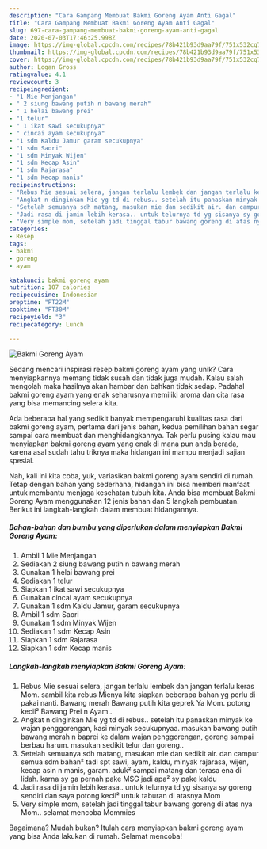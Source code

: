 ```yaml
---
description: "Cara Gampang Membuat Bakmi Goreng Ayam Anti Gagal"
title: "Cara Gampang Membuat Bakmi Goreng Ayam Anti Gagal"
slug: 697-cara-gampang-membuat-bakmi-goreng-ayam-anti-gagal
date: 2020-07-03T17:46:25.998Z
image: https://img-global.cpcdn.com/recipes/78b421b93d9aa79f/751x532cq70/bakmi-goreng-ayam-foto-resep-utama.jpg
thumbnail: https://img-global.cpcdn.com/recipes/78b421b93d9aa79f/751x532cq70/bakmi-goreng-ayam-foto-resep-utama.jpg
cover: https://img-global.cpcdn.com/recipes/78b421b93d9aa79f/751x532cq70/bakmi-goreng-ayam-foto-resep-utama.jpg
author: Logan Gross
ratingvalue: 4.1
reviewcount: 3
recipeingredient:
- "1 Mie Menjangan"
- " 2 siung bawang putih n bawang merah"
- " 1 helai bawang prei"
- "1 telur"
- " 1 ikat sawi secukupnya"
- " cincai ayam secukupnya"
- "1 sdm Kaldu Jamur garam secukupnya"
- "1 sdm Saori"
- "1 sdm Minyak Wijen"
- "1 sdm Kecap Asin"
- "1 sdm Rajarasa"
- "1 sdm Kecap manis"
recipeinstructions:
- "Rebus Mie sesuai selera, jangan terlalu lembek dan jangan terlalu keras Mom. sambil kita rebus Mienya kita siapkan beberapa bahan yg perlu di pakai nanti. Bawang merah Bawang putih kita geprek Ya Mom. potong kecil² Bawang Prei n Ayam.."
- "Angkat n dinginkan Mie yg td di rebus.. setelah itu panaskan minyak ke wajan penggorengan, kasi minyak secukupnyaa. masukan bawang putih bawang merah n baprei ke dalam wajan penggorengan, goreng sampai berbau harum. masukan sedikit telur dan goreng.."
- "Setelah semuanya sdh matang, masukan mie dan sedikit air. dan campur semua sdm bahan² tadi spt sawi, ayam, kaldu, minyak rajarasa, wijen, kecap asin n manis, garam. aduk² sampai matang dan terasa ena di lidah. karna sy ga pernah pake MSG jadi apa² sy pake kaldu"
- "Jadi rasa di jamin lebih kerasa.. untuk telurnya td yg sisanya sy goreng sendiri dan saya potong kecil² untuk taburan di atasnya Mom"
- "Very simple mom, setelah jadi tinggal tabur bawang goreng di atas nya Mom.. selamat mencoba Mommies"
categories:
- Resep
tags:
- bakmi
- goreng
- ayam

katakunci: bakmi goreng ayam 
nutrition: 107 calories
recipecuisine: Indonesian
preptime: "PT22M"
cooktime: "PT30M"
recipeyield: "3"
recipecategory: Lunch

---
```



![Bakmi Goreng Ayam](https://img-global.cpcdn.com/recipes/78b421b93d9aa79f/751x532cq70/bakmi-goreng-ayam-foto-resep-utama.jpg)

Sedang mencari inspirasi resep bakmi goreng ayam yang unik? Cara menyiapkannya memang tidak susah dan tidak juga mudah. Kalau salah mengolah maka hasilnya akan hambar dan bahkan tidak sedap. Padahal bakmi goreng ayam yang enak seharusnya memiliki aroma dan cita rasa yang bisa memancing selera kita.



Ada beberapa hal yang sedikit banyak mempengaruhi kualitas rasa dari bakmi goreng ayam, pertama dari jenis bahan, kedua pemilihan bahan segar sampai cara membuat dan menghidangkannya. Tak perlu pusing kalau mau menyiapkan bakmi goreng ayam yang enak di mana pun anda berada, karena asal sudah tahu triknya maka hidangan ini mampu menjadi sajian spesial.


Nah, kali ini kita coba, yuk, variasikan bakmi goreng ayam sendiri di rumah. Tetap dengan bahan yang sederhana, hidangan ini bisa memberi manfaat untuk membantu menjaga kesehatan tubuh kita. Anda bisa membuat Bakmi Goreng Ayam menggunakan 12 jenis bahan dan 5 langkah pembuatan. Berikut ini langkah-langkah dalam membuat hidangannya.

<!--inarticleads1-->

##### Bahan-bahan dan bumbu yang diperlukan dalam menyiapkan Bakmi Goreng Ayam:

1. Ambil 1 Mie Menjangan
1. Sediakan  2 siung bawang putih n bawang merah
1. Gunakan  1 helai bawang prei
1. Sediakan 1 telur
1. Siapkan  1 ikat sawi secukupnya
1. Gunakan  cincai ayam secukupnya
1. Gunakan 1 sdm Kaldu Jamur, garam secukupnya
1. Ambil 1 sdm Saori
1. Gunakan 1 sdm Minyak Wijen
1. Sediakan 1 sdm Kecap Asin
1. Siapkan 1 sdm Rajarasa
1. Siapkan 1 sdm Kecap manis




<!--inarticleads2-->

##### Langkah-langkah menyiapkan Bakmi Goreng Ayam:

1. Rebus Mie sesuai selera, jangan terlalu lembek dan jangan terlalu keras Mom. sambil kita rebus Mienya kita siapkan beberapa bahan yg perlu di pakai nanti. Bawang merah Bawang putih kita geprek Ya Mom. potong kecil² Bawang Prei n Ayam..
1. Angkat n dinginkan Mie yg td di rebus.. setelah itu panaskan minyak ke wajan penggorengan, kasi minyak secukupnyaa. masukan bawang putih bawang merah n baprei ke dalam wajan penggorengan, goreng sampai berbau harum. masukan sedikit telur dan goreng..
1. Setelah semuanya sdh matang, masukan mie dan sedikit air. dan campur semua sdm bahan² tadi spt sawi, ayam, kaldu, minyak rajarasa, wijen, kecap asin n manis, garam. aduk² sampai matang dan terasa ena di lidah. karna sy ga pernah pake MSG jadi apa² sy pake kaldu
1. Jadi rasa di jamin lebih kerasa.. untuk telurnya td yg sisanya sy goreng sendiri dan saya potong kecil² untuk taburan di atasnya Mom
1. Very simple mom, setelah jadi tinggal tabur bawang goreng di atas nya Mom.. selamat mencoba Mommies




Bagaimana? Mudah bukan? Itulah cara menyiapkan bakmi goreng ayam yang bisa Anda lakukan di rumah. Selamat mencoba!
